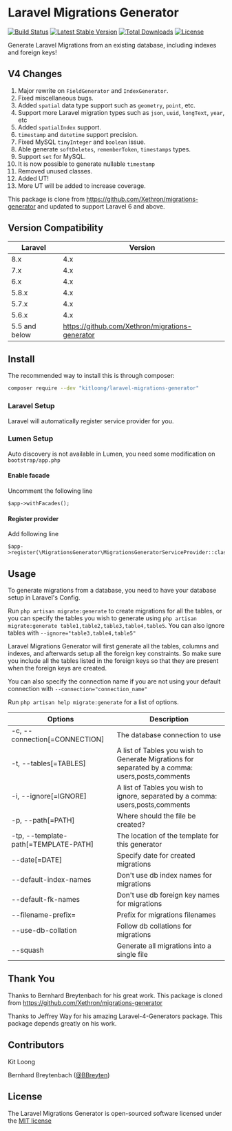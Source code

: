 # Laravel Migrations Generator

[![Build Status](https://travis-ci.org/kitloong/laravel-migrations-generator.svg)](https://travis-ci.org/kitloong/laravel-migrations-generator)
[![Latest Stable Version](https://poser.pugx.org/kitloong/laravel-migrations-generator/v/stable.png)](https://packagist.org/packages/kitloong/laravel-migrations-generator)
[![Total Downloads](http://poser.pugx.org/kitloong/laravel-migrations-generator/downloads)](https://packagist.org/packages/kitloong/laravel-migrations-generator)
[![License](https://poser.pugx.org/kitloong/laravel-migrations-generator/license.png)](https://packagist.org/packages/kitloong/laravel-migrations-generator)

Generate Laravel Migrations from an existing database, including indexes and foreign keys!

## V4 Changes

1. Major rewrite on `FieldGenerator` and `IndexGenerator`.
1. Fixed miscellaneous bugs.
1. Added `spatial` data type support such as `geometry`, `point`, etc.
1. Support more Laravel migration types such as `json`, `uuid`, `longText`, `year`, etc
1. Added `spatialIndex` support.
1. `timestamp` and `datetime` support precision.
1. Fixed MySQL `tinyInteger` and `boolean` issue.
1. Able generate `softDeletes`, `rememberToken`, `timestamps` types.
1. Support `set` for MySQL.
1. It is now possible to generate nullable `timestamp`
1. Removed unused classes.
1. Added UT!
1. More UT will be added to increase coverage.

This package is clone from https://github.com/Xethron/migrations-generator and updated to support Laravel 6 and above.

## Version Compatibility

|Laravel|Version|
|---|---|
|8.x|4.x|
|7.x|4.x|
|6.x|4.x|
|5.8.x|4.x|
|5.7.x|4.x|
|5.6.x|4.x|
|5.5 and below|https://github.com/Xethron/migrations-generator|

## Install

The recommended way to install this is through composer:

```bash
composer require --dev "kitloong/laravel-migrations-generator"
```

### Laravel Setup

Laravel will automatically register service provider for you.

### Lumen Setup

Auto discovery is not available in Lumen, you need some modification on `bootstrap/app.php`

#### Enable facade

Uncomment the following line

```
$app->withFacades();
```

#### Register provider

Add following line

```
$app->register(\MigrationsGenerator\MigrationsGeneratorServiceProvider::class);
```

## Usage

To generate migrations from a database, you need to have your database setup in Laravel's Config.

Run `php artisan migrate:generate` to create migrations for all the tables, or you can specify the tables you wish to generate using `php artisan migrate:generate table1,table2,table3,table4,table5`. You can also ignore tables with `--ignore="table3,table4,table5"`

Laravel Migrations Generator will first generate all the tables, columns and indexes, and afterwards setup all the foreign key constraints. So make sure you include all the tables listed in the foreign keys so that they are present when the foreign keys are created.

You can also specify the connection name if you are not using your default connection with `--connection="connection_name"`

Run `php artisan help migrate:generate` for a list of options.

|Options|Description|
|---|---|
|-c, --connection[=CONNECTION]|The database connection to use|
|-t, --tables[=TABLES]|A list of Tables you wish to Generate Migrations for separated by a comma: users,posts,comments|
|-i, --ignore[=IGNORE]|A list of Tables you wish to ignore, separated by a comma: users,posts,comments|
|-p, --path[=PATH]|Where should the file be created?|
|-tp, --template-path[=TEMPLATE-PATH]|The location of the template for this generator|
|--date[=DATE]|Specify date for created migrations|
|--default-index-names|Don\'t use db index names for migrations|
|--default-fk-names|Don\'t use db foreign key names for migrations|
|--filename-prefix=|Prefix for migrations filenames|
|--use-db-collation|Follow db collations for migrations|
|--squash|Generate all migrations into a single file|

## Thank You

Thanks to Bernhard Breytenbach for his great work. This package is cloned from https://github.com/Xethron/migrations-generator

Thanks to Jeffrey Way for his amazing Laravel-4-Generators package. This package depends greatly on his work.

## Contributors

Kit Loong

Bernhard Breytenbach ([@BBreyten](https://twitter.com/BBreyten))

## License

The Laravel Migrations Generator is open-sourced software licensed under the [MIT license](http://opensource.org/licenses/MIT)
